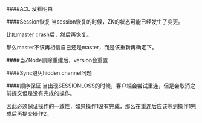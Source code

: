 ####ACL
没看明白

####Session恢复
当session恢复的时候，ZK的状态可能已经发生了变更。

比如master crash后，然后再恢复。

那么master不该再相信自己还是master，而是该重新再确定下。

####当ZNode删除重建后，version会重置


####Sync避免hidden channel问题


####顺序保证
当出现SESSIONLOSS的时候，客户端会尝试重连，但是会取消之前提交但是没有完成的操作。

因此必须保证操作的一致性，如果操作1没有完成，那么在重连后应该等到操作1完成后再提交操作2。